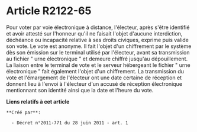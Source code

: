 # Article R2122-65

Pour voter par voie électronique à distance, l'électeur, après s'être identifié et avoir attesté sur l'honneur qu'il ne
faisait l'objet d'aucune interdiction, déchéance ou incapacité relative à ses droits civiques, exprime puis valide son vote.
Le vote est anonyme. Il fait l'objet d'un chiffrement par le système dès son émission sur le terminal utilisé par l'électeur,
avant sa transmission au fichier " urne électronique ” et demeure chiffré jusqu'au dépouillement. La liaison entre le
terminal de vote et le serveur hébergeant le fichier " urne électronique ” fait également l'objet d'un chiffrement. La
transmission du vote et l'émargement de l'électeur ont une date certaine de réception et donnent lieu à l'envoi à l'électeur
d'un accusé de réception électronique mentionnant son identité ainsi que la date et l'heure du vote.

**Liens relatifs à cet article**

	**Créé par**:

	  - Décret n°2011-771 du 28 juin 2011 - art. 1
